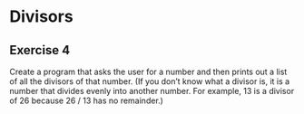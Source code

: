 # Divisors  
## Exercise 4 
Create a program that asks the user for a number and then prints out a list of all the divisors of that number. 
(If you don’t know what a divisor is, it is a number that divides evenly into another number.
For example, 13 is a divisor of 26 because 26 / 13 has no remainder.)
